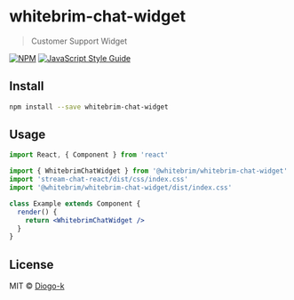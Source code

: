 # whitebrim-chat-widget

> Customer Support Widget

[![NPM](https://img.shields.io/npm/v/whitebrim-chat-widget.svg)](https://www.npmjs.com/package/whitebrim-chat-widget) [![JavaScript Style Guide](https://img.shields.io/badge/code_style-standard-brightgreen.svg)](https://standardjs.com)

## Install

```bash
npm install --save whitebrim-chat-widget
```

## Usage

```jsx
import React, { Component } from 'react'

import { WhitebrimChatWidget } from '@whitebrim/whitebrim-chat-widget'
import 'stream-chat-react/dist/css/index.css'
import '@whitebrim/whitebrim-chat-widget/dist/index.css'

class Example extends Component {
  render() {
    return <WhitebrimChatWidget />
  }
}
```

## License

MIT © [Diogo-k](https://github.com/Diogo-k)
